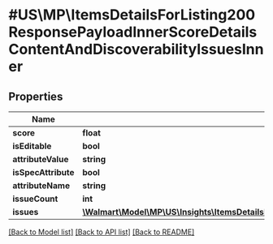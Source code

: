# #US\MP\ItemsDetailsForListing200ResponsePayloadInnerScoreDetailsContentAndDiscoverabilityIssuesInner

## Properties

Name | Type | Description | Notes
------------ | ------------- | ------------- | -------------
**score** | **float** |  | [optional]
**isEditable** | **bool** |  | [optional]
**attributeValue** | **string** |  | [optional]
**isSpecAttribute** | **bool** |  | [optional]
**attributeName** | **string** |  | [optional]
**issueCount** | **int** |  | [optional]
**issues** | [**\Walmart\Model\MP\US\Insights\ItemsDetailsForListing200ResponsePayloadInnerScoreDetailsContentAndDiscoverabilityIssuesInnerIssuesInner[]**](ItemsDetailsForListing200ResponsePayloadInnerScoreDetailsContentAndDiscoverabilityIssuesInnerIssuesInner.md) |  | [optional]


[[Back to Model list]](../) [[Back to API list]](../../Api/US/MP) [[Back to README]](../../README.md)

